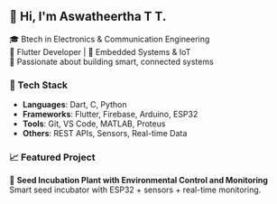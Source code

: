 ## 👋 Hi, I'm Aswatheertha T T.
🎓 Btech in Electronics & Communication Engineering  
📱 Flutter Developer | 🔧 Embedded Systems & IoT  
🌱 Passionate about building smart, connected systems

### 🔧 Tech Stack
- **Languages**: Dart, C, Python
- **Frameworks**: Flutter, Firebase, Arduino, ESP32
- **Tools**: Git, VS Code, MATLAB, Proteus
- **Others**: REST APIs, Sensors, Real-time Data

### 📈 Featured Project
🚀 **Seed Incubation Plant with Environmental Control and Monitoring**  
Smart seed incubator with ESP32 + sensors + real-time monitoring.  
